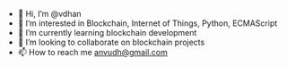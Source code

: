- 👋 Hi, I’m @vdhan
- 👀 I’m interested in Blockchain, Internet of Things, Python, ECMAScript
- 🌱 I’m currently learning blockchain development
- 💞️ I’m looking to collaborate on blockchain projects
- 📫 How to reach me anvudh@gmail.com

<!---
vdhan/vdhan is a ✨ special ✨ repository because its `README.md` (this file) appears on your GitHub profile.
You can click the Preview link to take a look at your changes.
--->
